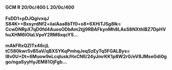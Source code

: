 #### GCM R 20/0c/400 L 20/0c/400
**FsDD1+pDJQgivxqJ**<br/>**S84K++BxsyrdNf2+iiaiAaa8bTf0+s8+6XHiTJSg8lk=**<br/>**CcwDNRpX7qD0fd4AuosODbAm2tjj9RBAFkynMh8LAsS8NXthlBZ7DpHVhuXHM6lOlaLVpoY2RM8xqcYS...**<br/><br/>
**mAkFRxQZITx46cjL**<br/>**tC580kwr5vB5aV/qBXSYKqPmhqJeqSzEyTq5FGALBys=**<br/>**l8v0U+Dt+6Muow9eLcqIusk/HxCNll/24yJmrKK1p8W2rG/eV8JMseGdi0ggo/ngaSyyHyJEM81OjFgb...**
